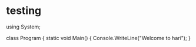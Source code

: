 # testing

using System;

class Program
{
    static void Main()
    {
        Console.WriteLine("Welcome to hari");
    }
    

